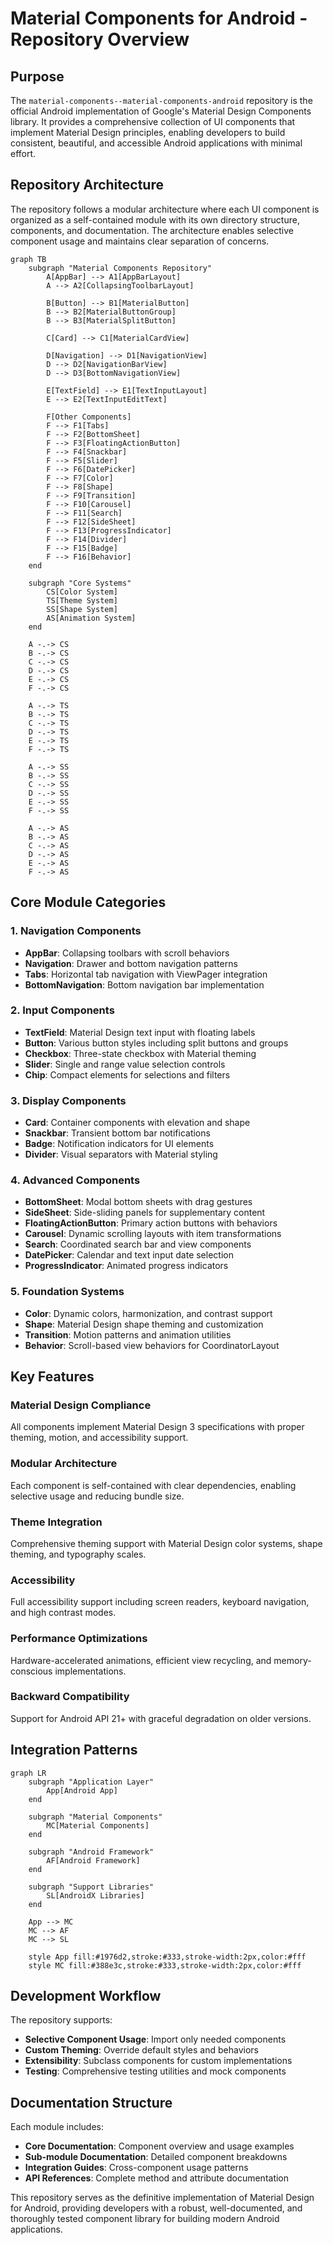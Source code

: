 # Material Components for Android - Repository Overview

## Purpose

The `material-components--material-components-android` repository is the official Android implementation of Google's Material Design Components library. It provides a comprehensive collection of UI components that implement Material Design principles, enabling developers to build consistent, beautiful, and accessible Android applications with minimal effort.

## Repository Architecture

The repository follows a modular architecture where each UI component is organized as a self-contained module with its own directory structure, components, and documentation. The architecture enables selective component usage and maintains clear separation of concerns.

```mermaid
graph TB
    subgraph "Material Components Repository"
        A[AppBar] --> A1[AppBarLayout]
        A --> A2[CollapsingToolbarLayout]
        
        B[Button] --> B1[MaterialButton]
        B --> B2[MaterialButtonGroup]
        B --> B3[MaterialSplitButton]
        
        C[Card] --> C1[MaterialCardView]
        
        D[Navigation] --> D1[NavigationView]
        D --> D2[NavigationBarView]
        D --> D3[BottomNavigationView]
        
        E[TextField] --> E1[TextInputLayout]
        E --> E2[TextInputEditText]
        
        F[Other Components]
        F --> F1[Tabs]
        F --> F2[BottomSheet]
        F --> F3[FloatingActionButton]
        F --> F4[Snackbar]
        F --> F5[Slider]
        F --> F6[DatePicker]
        F --> F7[Color]
        F --> F8[Shape]
        F --> F9[Transition]
        F --> F10[Carousel]
        F --> F11[Search]
        F --> F12[SideSheet]
        F --> F13[ProgressIndicator]
        F --> F14[Divider]
        F --> F15[Badge]
        F --> F16[Behavior]
    end
    
    subgraph "Core Systems"
        CS[Color System]
        TS[Theme System]
        SS[Shape System]
        AS[Animation System]
    end
    
    A -.-> CS
    B -.-> CS
    C -.-> CS
    D -.-> CS
    E -.-> CS
    F -.-> CS
    
    A -.-> TS
    B -.-> TS
    C -.-> TS
    D -.-> TS
    E -.-> TS
    F -.-> TS
    
    A -.-> SS
    B -.-> SS
    C -.-> SS
    D -.-> SS
    E -.-> SS
    F -.-> SS
    
    A -.-> AS
    B -.-> AS
    C -.-> AS
    D -.-> AS
    E -.-> AS
    F -.-> AS
```

## Core Module Categories

### 1. Navigation Components
- **AppBar**: Collapsing toolbars with scroll behaviors
- **Navigation**: Drawer and bottom navigation patterns
- **Tabs**: Horizontal tab navigation with ViewPager integration
- **BottomNavigation**: Bottom navigation bar implementation

### 2. Input Components
- **TextField**: Material Design text input with floating labels
- **Button**: Various button styles including split buttons and groups
- **Checkbox**: Three-state checkbox with Material theming
- **Slider**: Single and range value selection controls
- **Chip**: Compact elements for selections and filters

### 3. Display Components
- **Card**: Container components with elevation and shape
- **Snackbar**: Transient bottom bar notifications
- **Badge**: Notification indicators for UI elements
- **Divider**: Visual separators with Material styling

### 4. Advanced Components
- **BottomSheet**: Modal bottom sheets with drag gestures
- **SideSheet**: Side-sliding panels for supplementary content
- **FloatingActionButton**: Primary action buttons with behaviors
- **Carousel**: Dynamic scrolling layouts with item transformations
- **Search**: Coordinated search bar and view components
- **DatePicker**: Calendar and text input date selection
- **ProgressIndicator**: Animated progress indicators

### 5. Foundation Systems
- **Color**: Dynamic colors, harmonization, and contrast support
- **Shape**: Material Design shape theming and customization
- **Transition**: Motion patterns and animation utilities
- **Behavior**: Scroll-based view behaviors for CoordinatorLayout

## Key Features

### Material Design Compliance
All components implement Material Design 3 specifications with proper theming, motion, and accessibility support.

### Modular Architecture
Each component is self-contained with clear dependencies, enabling selective usage and reducing bundle size.

### Theme Integration
Comprehensive theming support with Material Design color systems, shape theming, and typography scales.

### Accessibility
Full accessibility support including screen readers, keyboard navigation, and high contrast modes.

### Performance Optimizations
Hardware-accelerated animations, efficient view recycling, and memory-conscious implementations.

### Backward Compatibility
Support for Android API 21+ with graceful degradation on older versions.

## Integration Patterns

```mermaid
graph LR
    subgraph "Application Layer"
        App[Android App]
    end
    
    subgraph "Material Components"
        MC[Material Components]
    end
    
    subgraph "Android Framework"
        AF[Android Framework]
    end
    
    subgraph "Support Libraries"
        SL[AndroidX Libraries]
    end
    
    App --> MC
    MC --> AF
    MC --> SL
    
    style App fill:#1976d2,stroke:#333,stroke-width:2px,color:#fff
    style MC fill:#388e3c,stroke:#333,stroke-width:2px,color:#fff
```

## Development Workflow

The repository supports:
- **Selective Component Usage**: Import only needed components
- **Custom Theming**: Override default styles and behaviors
- **Extensibility**: Subclass components for custom implementations
- **Testing**: Comprehensive testing utilities and mock components

## Documentation Structure

Each module includes:
- **Core Documentation**: Component overview and usage examples
- **Sub-module Documentation**: Detailed component breakdowns
- **Integration Guides**: Cross-component usage patterns
- **API References**: Complete method and attribute documentation

This repository serves as the definitive implementation of Material Design for Android, providing developers with a robust, well-documented, and thoroughly tested component library for building modern Android applications.
